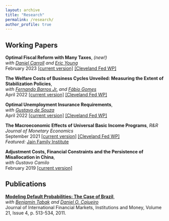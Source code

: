 ```yaml
---
layout: archive
title: "Research"
permalink: /research/
author_profile: true
---
```



## Working Papers

**Optimal Fiscal Reform with Many Taxes**, *(new!)*   
*with [Daniel Carroll](https://sites.google.com/site/dcarrolleconomics/home) and [Eric Young](https://sites.google.com/view/ericyoung/home)*    
February 2023 [[current version]](https://avdluduvice.github.io/files/Carroll_etal_OptFiscalReform_Feb23.pdf) [[Cleveland Fed WP]](https://doi.org/10.26509/frbc-wp-202307)   

**The Welfare Costs of Business Cycles Unveiled: Measuring the Extent of Stabilization Policies**,      
*with [Fernando Barros Jr.](https://sites.google.com/view/fernandobarros/home?authuser=0) and [Fábio Gomes](https://sites.google.com/site/fabiogomesecon/)*   
April 2022 [[current version]](https://avdluduvice.github.io/files/Barros_etal_CEF_April22.pdf) [[Cleveland Fed WP]](https://doi.org/10.26509/frbc-wp-202114r)   

**Optimal Unemployment Insurance Requirements**,   
*with [Gustavo de Souza](https://www.gustavodesouza.net/home)*   
April 2022 [[current version]](https://avdluduvice.github.io/files/deSouza_Luduvice_OptimalUIR_April22.pdf) [[Cleveland Fed WP]](https://doi.org/10.26509/frbc-wp-202210) 

**The Macroeconomic Effects of Universal Basic Income Programs**, *R&R Journal of Monetary Economics*   
September 2021 [[current version]](https://avdluduvice.github.io/files/UBI_Luduvice_Sep21.pdf) [[Cleveland Fed WP]](https://doi.org/10.26509/frbc-wp-202121)   
*Featured:* [Jain Family Institute](https://www.jainfamilyinstitute.org/projects/parts/a-critical-review-of-macroeconomic-models-for-guaranteed-income-and-the-child-tax-credit/) 

**Adjustment Costs, Financial Constraints and the Persistence of Misallocation in China**,    
*with Gustavo Camilo*   
February 2019 [[current version]](https://avdluduvice.github.io/files/misallocation_Camilo_and_Luduvice_2018.pdf) 


## Publications

**[Modeling Default Probabilities: The Case of Brazil](https://www.sciencedirect.com/science/article/abs/pii/S1042443111000084?via%3Dihub)**,   
*with [Benjamin Tabak](https://scholar.google.com/citations?user=OHSmd3AAAAAJ&hl=en) and [Daniel O. Cajueiro](https://sites.google.com/site/danielocajueiro/home)*   
Journal of International Financial Markets, Institutions and Money, Volume 21, Issue 4, p. 513-534, 2011.   
